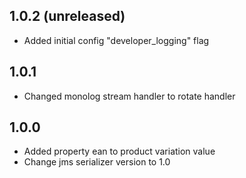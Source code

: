 1.0.2 (unreleased)
-----
- Added initial config "developer_logging" flag

1.0.1
-----
- Changed monolog stream handler to rotate handler

1.0.0
-----
- Added property ean to product variation value
- Change jms serializer version to 1.0